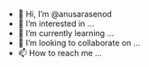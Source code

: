 - 👋 Hi, I’m @anusarasenod
- 👀 I’m interested in ...
- 🌱 I’m currently learning ...
- 💞️ I’m looking to collaborate on ...
- 📫 How to reach me ...

<!---
anusarasenod/anusarasenod is a ✨ special ✨ repository because its `README.md` (this file) appears on your GitHub profile.
You can click the Preview link to take a look at your changes.
--->
